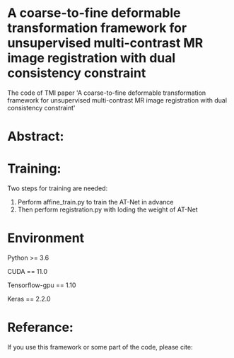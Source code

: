 # A coarse-to-fine deformable transformation framework for unsupervised multi-contrast MR image registration with dual consistency constraint
The code of TMI paper 'A coarse-to-fine deformable transformation framework for unsupervised multi-contrast MR image registration with dual consistency constraint'

# Abstract:

# Training:
Two steps for training are needed:
1. Perform affine_train.py to train the AT-Net in advance
2. Then perform registration.py with loding the weight of AT-Net

# Environment
Python >= 3.6

CUDA == 11.0

Tensorflow-gpu == 1.10

Keras == 2.2.0

# Referance:
If you use this framework or some part of the code, please cite:

